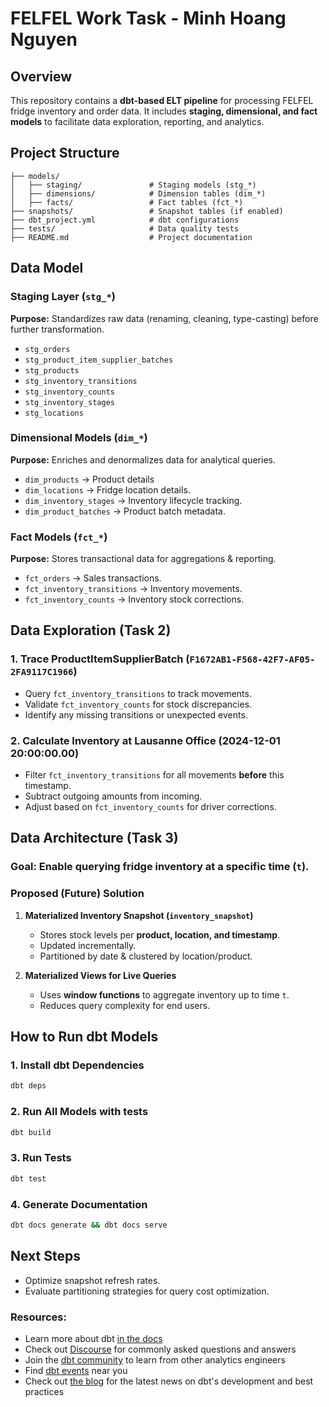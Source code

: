 # FELFEL Work Task - Minh Hoang Nguyen

## Overview
This repository contains a **dbt-based ELT pipeline** for processing FELFEL fridge inventory and order data. It includes **staging, dimensional, and fact models** to facilitate data exploration, reporting, and analytics.

## Project Structure
```
├── models/
│   ├── staging/               # Staging models (stg_*)
│   ├── dimensions/            # Dimension tables (dim_*)
│   ├── facts/                 # Fact tables (fct_*)
├── snapshots/                 # Snapshot tables (if enabled)
├── dbt_project.yml            # dbt configurations
├── tests/                     # Data quality tests
├── README.md                  # Project documentation
```

## Data Model

### Staging Layer (`stg_*`)
**Purpose:** Standardizes raw data (renaming, cleaning, type-casting) before further transformation.
- `stg_orders`
- `stg_product_item_supplier_batches`
- `stg_products`
- `stg_inventory_transitions`
- `stg_inventory_counts`
- `stg_inventory_stages`
- `stg_locations`

### Dimensional Models (`dim_*`)
**Purpose:** Enriches and denormalizes data for analytical queries.
- `dim_products` → Product details
- `dim_locations` → Fridge location details.
- `dim_inventory_stages` → Inventory lifecycle tracking.
- `dim_product_batches` → Product batch metadata.

### Fact Models (`fct_*`)
**Purpose:** Stores transactional data for aggregations & reporting.
- `fct_orders` → Sales transactions.
- `fct_inventory_transitions` → Inventory movements.
- `fct_inventory_counts` → Inventory stock corrections.

## Data Exploration (Task 2)
### 1. Trace ProductItemSupplierBatch (`F1672AB1-F568-42F7-AF05-2FA9117C1966`)
- Query `fct_inventory_transitions` to track movements.
- Validate `fct_inventory_counts` for stock discrepancies.
- Identify any missing transitions or unexpected events.

### 2. Calculate Inventory at Lausanne Office (2024-12-01 20:00:00.00)
- Filter `fct_inventory_transitions` for all movements **before** this timestamp.
- Subtract outgoing amounts from incoming.
- Adjust based on `fct_inventory_counts` for driver corrections.

## Data Architecture (Task 3)
### Goal: Enable querying fridge inventory at a specific time (`t`).

### Proposed (Future) Solution
1. **Materialized Inventory Snapshot (`inventory_snapshot`)**
   - Stores stock levels per **product, location, and timestamp**.
   - Updated incrementally.
   - Partitioned by date & clustered by location/product.

2. **Materialized Views for Live Queries**
   - Uses **window functions** to aggregate inventory up to time `t`.
   - Reduces query complexity for end users.

## How to Run dbt Models
### 1. Install dbt Dependencies
```sh
dbt deps
```

### 2. Run All Models with tests
```sh
dbt build
```

### 3. Run Tests
```sh
dbt test
```

### 4. Generate Documentation
```sh
dbt docs generate && dbt docs serve
```

## Next Steps
- Optimize snapshot refresh rates.
- Evaluate partitioning strategies for query cost optimization.

### Resources:
- Learn more about dbt [in the docs](https://docs.getdbt.com/docs/introduction)
- Check out [Discourse](https://discourse.getdbt.com/) for commonly asked questions and answers
- Join the [dbt community](https://getdbt.com/community) to learn from other analytics engineers
- Find [dbt events](https://events.getdbt.com) near you
- Check out [the blog](https://blog.getdbt.com/) for the latest news on dbt's development and best practices


